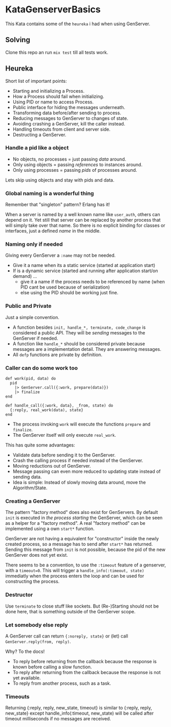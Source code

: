# KataGenserverBasics

This Kata contains some of the `heureka` i had when using GenServer.

## Solving

Clone this repo an run `mix test` till all tests work.

## Heureka

Short list of important points:

* Starting and initializing a Process.
* How a Process should fail when initializing.
* Using PID or name to access Process.
* Public interface for hiding the messages underneath.
* Transforming data before/after sending to process.
* Reducing messages to GenServer to changes of state.
* Avoiding crashing a GenServer, kill the caller instead.
* Handling timeouts from client and server side.
* Destructing a GenServer.

### Handle a pid like a object

* No objects, no processes = just passing _data_ around.
* Only using objects = passing _references_ to instances around.
* Only using processes = passing _pids_ of processes around.

Lets skip using objects and stay with pids and data.

### Global naming is a wonderful thing

Remember that "singleton" pattern? Erlang has it!

When a server is named by a well known name like `user_auth`, others can depend on it.
Yet still that server can be replaced by another process that will simply take over that name.
So there is no explicit binding for classes or interfaces, just a defined _name_ in the middle.

### Naming only if needed

Giving every GenServer a `:name` may not be needed.

* Give it a name when its a static service (started at application start)
* If is a dynamic service (started and running after application start/on demand) ...
  * give it a name if the process needs to be referenced by name (when PID cant be used because of serialization)
  * else using the PID should be working just fine.

### Public and Private

Just a simple convention.

* A function besides `init, handle_*, terminate, code_change` is considered a public API. They will be _sending_ messages to the GenServer if needed.
* A function like `handle_*` should be considered private because messages are a implementation detail. They are answering messages.
* All `defp` functions are private by definition.

### Caller can do some work too

```
def work(pid, data) do
  pid
    |> GenServer.call({:work, prepare(data)})
    |> finalize
end

def handle_call({:work, data}, _from, state) do
  {:reply, real_work(data), state}
end
```

* The process invoking `work` will execute the functions `prepare` and `finalize`.
* The GenServer itself will only execute `real_work`.

This has quite some advantages:

* Validate data before sending it to the GenServer.
* Crash the calling process if needed instead of the GenServer.
* Moving reductions out of GenServer.
* Message passing can even more reduced to updating state instead of sending data.
* Idea is simple: Instead of slowly moving data around, move the Algorithm/State.

### Creating a GenServer

The pattern "factory method" does also exist for GenServers.
By default `init` is executed in _the process starting_ the GenServer, which can be seen as a helper for a "factory method".
A real "factory method" can be implemented using a own `start*` function.

GenServer are not having a equivalent for "constructor" inside the newly created process, so a message has to send after `start*` has returned.
Sending this message from `init` is not possible, because the pid of the new GenServer does not yet exist.

There seems to be a convention, to use the `:timeout` feature of a genserver, with a `timeout=0`.
This will trigger a `handle_info(:timeout, state)` immediatly when the process enters the loop
and can be used for constructing the process.

### Destructor

Use `terminate` to close stuff like sockets.
But (Re-)Starting should not be done here, that is something outside of the GenServer scope.


### Let somebody else reply

A GenServer call can return `{:noreply, state}` or (let) call `GenServer.reply(from, reply)`.

Why? To the docs!

* To reply before returning from the callback because the response is known before calling a slow function.
* To reply after returning from the callback because the response is not yet available.
* To reply from another process, such as a task.


### Timeouts

Returning {:reply, reply, new_state, timeout} is similar to {:reply, reply, new_state}
except handle_info(:timeout, new_state) will be called after timeout milliseconds if no messages are received.

